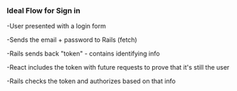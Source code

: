 ### Ideal Flow for Sign in

-User presented with a login form

-Sends the email + password to Rails (fetch)

-Rails sends back "token" - contains identifying info

-React includes the token with future requests to prove that it's still the user

-Rails checks the token and authorizes based on that info
